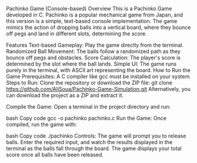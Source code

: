 Pachinko Game (Console-based)
Overview
This is a Pachinko Game developed in C. Pachinko is a popular mechanical game from Japan, and this version is a simple, text-based console implementation. The game mimics the action of dropping balls into a vertical board, where they bounce off pegs and land in different slots, determining the score.

Features
Text-based Gameplay: Play the game directly from the terminal.
Randomized Ball Movement: The balls follow a randomized path as they bounce off pegs and obstacles.
Score Calculation: The player's score is determined by the slot where the ball lands.
Simple UI: The game runs purely in the terminal, with ASCII art representing the board.
How to Run the Game
Prerequisites:
A C compiler like gcc must be installed on your system.
Steps to Run:
Clone the repository or download the ZIP file:
git clone https://github.com/AliSoua/Pachinko-Game-Simulation.git
Alternatively, you can download the project as a ZIP and extract it.

Compile the Game: Open a terminal in the project directory and run:

bash
Copy code
gcc -o pachinko pachinko.c
Run the Game: Once compiled, run the game with:

bash
Copy code
./pachinko
Controls:
The game will prompt you to release balls.
Enter the required input, and watch the results displayed in the terminal as the balls fall through the board.
The game displays your total score once all balls have been released.
